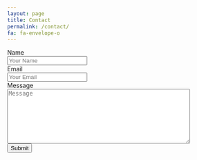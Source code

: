 ```yaml
---
layout: page
title: Contact
permalink: /contact/
fa: fa-envelope-o
---
```

<form action="https://getsimpleform.com/messages?form_api_token=0f0410be31898c8517978d2680d05b86" method="post">
	<input type="hidden" name="redirect_to" value="{{ site.url }}/thank-you/" />
	<label for="name">Name</label>
	<br />
	<input type="text" id="name" name="name" placeholder="Your Name" />
	<br />
	<label for="email">Email</label>
	<br />
	<input type="text" id="email" name="email" placeholder="Your Email" />
	<br />
	<label for="email">Message</label>
	<br />
	<textarea id="content" name="content" placeholder="Message" rows="8" cols="50"></textarea>
	<br />
	<input type="submit" value="Submit" />
</form>
